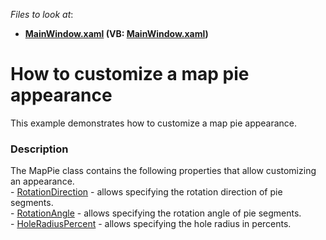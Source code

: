 <!-- default file list -->
*Files to look at*:

* **[MainWindow.xaml](./CS/MapPieExample/MainWindow.xaml) (VB: [MainWindow.xaml](./VB/MapPieExample/MainWindow.xaml))**
<!-- default file list end -->
# How to customize a map pie appearance


This example demonstrates how to customize a map pie appearance.


<h3>Description</h3>

<p>The MapPie class contains the following properties that allow customizing an appearance.<br />-&nbsp;<a href="https://documentation.devexpress.com/#WPF/DevExpressXpfMapMapPie_RotationDirectiontopic">RotationDirection</a> - allows specifying the rotation direction of pie segments.<br />- <a href="https://documentation.devexpress.com/#WPF/DevExpressXpfMapMapPie_RotationAngletopic">RotationAngle</a>&nbsp;- allows specifying the rotation angle of pie segments.<br />- <a href="https://documentation.devexpress.com/#WPF/DevExpressXpfMapMapPie_HoleRadiusPercenttopic">HoleRadiusPercent</a>&nbsp;- allows specifying the hole radius in percents.</p>

<br/>


